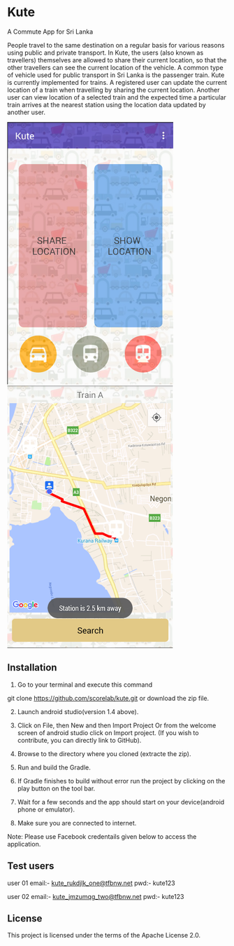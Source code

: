 # Kute
A Commute App for Sri Lanka

People travel to the same destination on a regular basis for various reasons using public and private transport. In Kute, the users (also known as travellers) themselves are allowed to share their current location, so that the other travellers can see the current location of the vehicle. A common type of vehicle used for public transport in Sri Lanka is the passenger train. Kute is currently implemented for trains. A registered user can update the current location of a train when travelling by sharing the current location. Another user can view location of a selected train and the expected time a particular train arrives at the nearest station using the location data updated by another user. 


![alt tag](https://github.com/Dilu9218/kute/blob/master/shareShow.png)
![alt tag](https://github.com/Dilu9218/kute/blob/master/search.png)



## Installation

1. Go to your terminal and execute this command

 git clone https://github.com/scorelab/kute.git
 or
 download the zip file.

2. Launch android studio(version 1.4 above).

3. Click on File, then New and then Import Project Or from the welcome screen of android studio click on Import project. (If you wish to contribute, you can directly link to GitHub).

4. Browse to the directory where you cloned (extracte the zip).

5. Run and build the Gradle.

6. If Gradle finishes to build without error run the project by clicking on the play button on the tool bar.

7. Wait for a few seconds and the app should start on your device(android phone or emulator).

8. Make sure you are connected to internet.

Note: Please use Facebook credentails given below to access the application.

## Test users

 user 01
 email:- kute_rukdjlk_one@tfbnw.net
 pwd:- kute123

 user 02
 email:- kute_jmzumqg_two@tfbnw.net
 pwd:- kute123

## License

This project is licensed under the terms of the Apache License 2.0.
 
